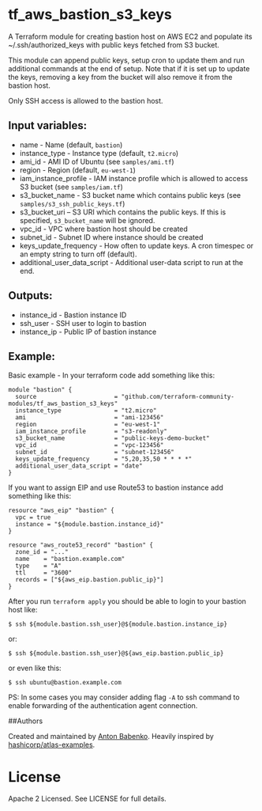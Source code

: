 # tf_aws_bastion_s3_keys

A Terraform module for creating bastion host on AWS EC2 and populate its
~/.ssh/authorized_keys with public keys fetched from S3 bucket.

This module can append public keys, setup cron to update them and run
additional commands at the end of setup. Note that if it is set up to
update the keys, removing a key from the bucket will also remove it from
the bastion host.

Only SSH access is allowed to the bastion host.

## Input variables:

  * name - Name (default, `bastion`)
  * instance_type - Instance type (default, `t2.micro`)
  * ami_id - AMI ID of Ubuntu (see `samples/ami.tf`)
  * region - Region (default, `eu-west-1`)
  * iam_instance_profile - IAM instance profile which is allowed to access S3 bucket (see `samples/iam.tf`)
  * s3_bucket_name - S3 bucket name which contains public keys (see `samples/s3_ssh_public_keys.tf`)
  * s3_bucket_uri – S3 URI which contains the public keys. If this is specified, `s3_bucket_name` will be ignored.
  * vpc_id - VPC where bastion host should be created
  * subnet_id - Subnet ID where instance should be created
  * keys_update_frequency - How often to update keys. A cron timespec or an empty string to turn off (default).
  * additional_user_data_script - Additional user-data script to run at the end.

## Outputs:

  * instance_id - Bastion instance ID
  * ssh_user - SSH user to login to bastion
  * instance_ip - Public IP of bastion instance

## Example:

Basic example - In your terraform code add something like this:

    module "bastion" {
      source                      = "github.com/terraform-community-modules/tf_aws_bastion_s3_keys"
      instance_type               = "t2.micro"
      ami                         = "ami-123456"
      region                      = "eu-west-1"
      iam_instance_profile        = "s3-readonly"
      s3_bucket_name              = "public-keys-demo-bucket"
      vpc_id                      = "vpc-123456"
      subnet_id                   = "subnet-123456"
      keys_update_frequency       = "5,20,35,50 * * * *"
      additional_user_data_script = "date"
    }

If you want to assign EIP and use Route53 to bastion instance add something like this:

    resource "aws_eip" "bastion" {
      vpc = true
      instance = "${module.bastion.instance_id}"
    }

    resource "aws_route53_record" "bastion" {
      zone_id = "..."
      name    = "bastion.example.com"
      type    = "A"
      ttl     = "3600"
      records = ["${aws_eip.bastion.public_ip}"]
    }

After you run `terraform apply` you should be able to login to your bastion host like:

    $ ssh ${module.bastion.ssh_user}@${module.bastion.instance_ip}

or:

    $ ssh ${module.bastion.ssh_user}@${aws_eip.bastion.public_ip}

or even like this:

    $ ssh ubuntu@bastion.example.com

PS: In some cases you may consider adding flag `-A` to ssh command to enable forwarding of the authentication agent connection.

##Authors

Created and maintained by [Anton Babenko](https://github.com/antonbabenko).
Heavily inspired by [hashicorp/atlas-examples](https://github.com/hashicorp/atlas-examples/tree/master/infrastructures/terraform/aws/network/bastion).

# License

Apache 2 Licensed. See LICENSE for full details.
